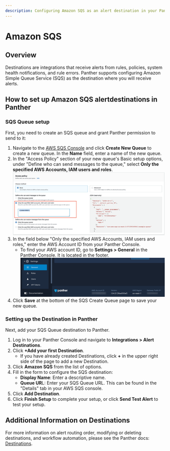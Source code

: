 ```yaml
---
description: Configuring Amazon SQS as an alert destination in your Panther Console
---
```


# Amazon SQS

## Overview

Destinations are integrations that receive alerts from rules, policies, system health notifications, and rule errors. Panther supports configuring Amazon Simple Queue Service (SQS) as the destination where you will receive alerts.

## How to set up Amazon SQS alertdestinations in Panther

### SQS Queue setup

First, you need to create an SQS queue and grant Panther permission to send to it:

1. Navigate to the [AWS SQS Console](https://console.aws.amazon.com/sqs/home) and click **Create New Queue** to create a new queue. In the **Name** field, enter a name of the new queue.
2. In the "Access Policy" section of your new queue's Basic setup options, under "Define who can send messages to the queue," select **Only the specified AWS Accounts, IAM users and roles**.\
   ![](<../../../.gitbook/assets/sqs2 (9) (3) (1) (1) (11) (1) (1) (1) (17).png>)
3. In the field below "Only the specified AWS Accounts, IAM users and roles," enter the AWS Account ID from your Panther Console.&#x20;
   * To find your AWS account ID, go to **Settings > General** in the Panther Console. It is located in the footer.\
     ![](../.gitbook/assets/aws-account-id.png)
4. Click **Save** at the bottom of the SQS Create Queue page to save your new queue.

### Setting up the Destination in Panther

Next, add your SQS Queue destination to Panther.

1. Log in to your Panther Console and navigate to **Integrations > Alert Destinations**.&#x20;
2. Click **+Add your first Destination**.&#x20;
   * If you have already created Destinations, click **+** in the upper right side of the page to add a new Destination.
3. Click **Amazon SQS** from the list of options.
4. Fill in the form to configure the SQS destination:
   * **Display Name**: Enter a descriptive name.
   * **Queue UR**L: Enter your SQS Queue URL. This can be found in the "Details" tab in your AWS SQS console.
5. Click **Add Destination**.
6. Click **Finish Setup** to complete your setup, or click **Send Test Alert** to test your setup.

## Additional Information on Destinations

For more information on alert routing order, modifying or deleting destinations, and workflow automation, please see the Panther docs: [Destinations](https://docs.panther.com/destinations).
